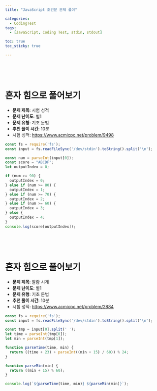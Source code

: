 ```yaml
---
title: "JavaScript 조건문 문제 풀이"

categories:
  - CodingTest
tags:
  - [JavaScript, Coding Test, stdin, stdout]

toc: true
toc_sticky: true

---
```


​    

​    

# 혼자 힘으로 풀어보기

- **문제 제목**: 시험 성적
- **문제 난이도**: 별1
- **문제 유형**: 기초 문법
- **추천 풀이 시간**: 10분
- 시험 성적: https://www.acmicpc.net/problem/9498

```javascript
const fs = require('fs');
const input = fs.readFileSync('/dev/stdin').toString().split('\n');

const num = parseInt(input[0]);
const score = "ABCDF";
let outputIndex = 0;

if (num >= 90) {
  outputIndex = 0;
} else if (num >= 80) {
  outputIndex = 1;
} else if (num >= 70) {
  outputIndex = 2;
} else if (num >= 60) {
  outputIndex = 3;
} else {
  outputIndex = 4;
}
console.log(score[outputIndex]);
```

​     

​    

# 혼자 힘으로 풀어보기

- **문제 제목**: 알람 시계
- **문제 난이도**: 별1
- **문제 유형**: 기초 문법
- **추천 풀이 시간**: 10분
- 시험 성적: https://www.acmicpc.net/problem/2884

```javascript
const fs = require('fs');
const input = fs.readFileSync('/dev/stdin').toString().split('\n');

const tmp = input[0].split(' ');
let time = parseInt(tmp[0]);
let min = parseInt(tmp[1]);

function parseTime(time, min) {
  return ((time + 23) + parseInt((min + 15) / 60)) % 24;
}

function parseMin(min) {
  return ((min + 15) % 60);
}

console.log(`${parseTime(time, min)} ${parseMin(min)}`);
```

